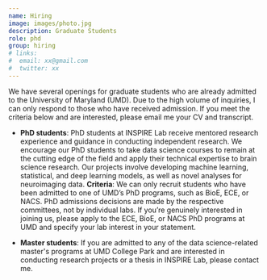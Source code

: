 ```yaml
---
name: Hiring
image: images/photo.jpg
description: Graduate Students
role: phd
group: hiring
# links:
#  email: xx@gmail.com
#  twitter: xx
---
```

We have several openings for graduate students who are already admitted to the University of Maryland (UMD). Due to the high volume of inquiries, I can only respond to those who have received admission. If you meet the criteria below and are interested, please email me your CV and transcript.
* **PhD students**: PhD students at INSPIRE Lab receive mentored research experience and guidance in conducting independent research. We encourage our PhD students to take data science courses to remain at the cutting edge of the field and apply their technical expertise to brain science research. Our projects involve developing machine learning, statistical, and deep learning models, as well as novel analyses for neuroimaging data.
    **Criteria**: We can only recruit students who have been admitted to one of UMD’s PhD programs, such as BioE, ECE, or NACS. PhD admissions decisions are made by the respective committees, not by individual labs. If you’re genuinely interested in joining us, please apply to the ECE, BioE, or NACS PhD programs at UMD and specify your lab interest in your statement.

* **Master students**: If you are admitted to any of the data science-related master's programs at UMD College Park and are interested in conducting research projects or a thesis in INSPIRE Lab, please contact me.